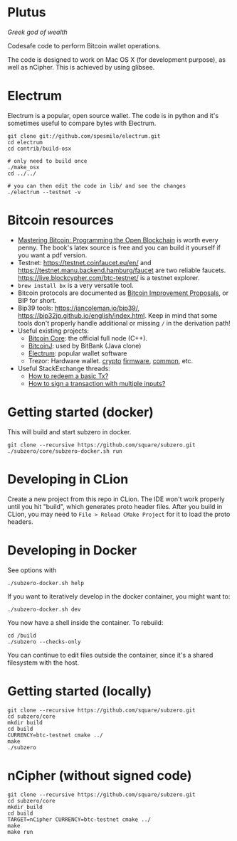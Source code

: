 # Plutus
_Greek god of wealth_

Codesafe code to perform Bitcoin wallet operations.

The code is designed to work on Mac OS X (for development purpose), as well as
nCipher. This is achieved by using glibsee.

# Electrum
Electrum is a popular, open source wallet. The code is in python and it's sometimes useful
to compare bytes with Electrum.

    git clone git://github.com/spesmilo/electrum.git
    cd electrum
    cd contrib/build-osx

    # only need to build once
    ./make_osx
    cd ../../

    # you can then edit the code in lib/ and see the changes
    ./electrum --testnet -v

# Bitcoin resources
- [Mastering Bitcoin: Programming the Open Blockchain](https://www.amazon.com/Mastering-Bitcoin-Programming-Open-Blockchain/dp/1491954388/) is worth every penny. The book's latex source is free and you can build it yourself if you want a pdf version.
- Testnet: https://testnet.coinfaucet.eu/en/ and https://testnet.manu.backend.hamburg/faucet are two reliable faucets. https://live.blockcypher.com/btc-testnet/ is a testnet explorer.
- `brew install bx` is a very versatile tool.
- Bitcoin protocols are documented as [Bitcoin Improvement Proposals](https://github.com/bitcoin/bips), or BIP for short.
- Bip39 tools: https://iancoleman.io/bip39/, https://bip32jp.github.io/english/index.html. Keep in mind that some tools don't properly handle additional or missing `/` in the derivation path!
- Useful existing projects:
  - [Bitcoin Core](https://github.com/bitcoin/bitcoin/): the official full node (C++).
  - [BitcoinJ](https://github.com/bitcoinj/bitcoinj): used by BitBank (Java clone)
  - [Electrum](https://github.com/spesmilo/electrum): popular wallet software
  - Trezor: Hardware wallet.  [crypto](https://github.com/trezor/trezor-crypto) [firmware](https://github.com/trezor/trezor-mcu/tree/master/firmware), [common](https://github.com/trezor/trezor-common), etc.
- Useful StackExchange threads:
  - [How to redeem a basic Tx?](https://bitcoin.stackexchange.com/questions/3374/how-to-redeem-a-basic-tx)
  - [How to sign a transaction with multiple inputs?](https://bitcoin.stackexchange.com/questions/41209/how-to-sign-a-transaction-with-multiple-inputs/41226#41226)

# Getting started (docker)
This will build and start subzero in docker.

    git clone --recursive https://github.com/square/subzero.git
    ./subzero/core/subzero-docker.sh run

# Developing in CLion
Create a new project from this repo in CLion.
The IDE won't work properly until you hit "build", which generates proto header
files.  After you build in CLion, you may need to `File > Reload CMake Project`
for it to load the proto headers.

# Developing in Docker
See options with

    ./subzero-docker.sh help

If you want to iteratively develop in the docker container, you might want to:

    ./subzero-docker.sh dev

You now have a shell inside the container.
To rebuild:

    cd /build
    ./subzero --checks-only

You can continue to edit files outside the container, since it's a shared
filesystem with the host.

# Getting started (locally)

    git clone --recursive https://github.com/square/subzero.git
    cd subzero/core
    mkdir build
    cd build
    CURRENCY=btc-testnet cmake ../
    make
    ./subzero

# nCipher (without signed code)

    git clone --recursive https://github.com/square/subzero.git
    cd subzero/core
    mkdir build
    cd build
    TARGET=nCipher CURRENCY=btc-testnet cmake ../
    make
    make run
